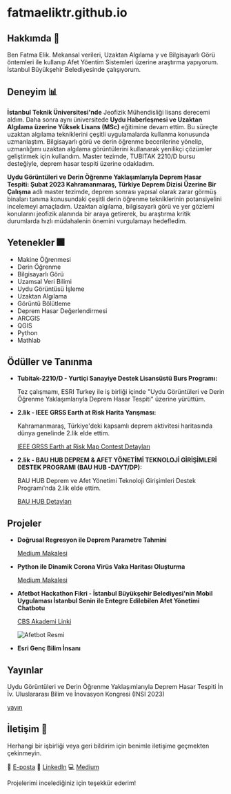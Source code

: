 # fatmaeliktr.github.io

## Hakkımda 🎈
Ben Fatma Elik. Mekansal verileri, Uzaktan Algılama y ve Bilgisayarlı Görü öntemleri ile kullanıp Afet Yöentim Sistemleri üzerine araştırma yapıyorum. İstanbul Büyükşehir Belediyesinde çalışıyorum.

## Deneyim 📊

**İstanbul Teknik Üniversitesi'nde** Jeofizik Mühendisliği lisans derecemi aldım. Daha sonra aynı üniversitede **Uydu Haberleşmesi ve Uzaktan Algılama üzerine Yüksek Lisans (MSc)** eğitimine devam ettim. Bu süreçte uzaktan algılama tekniklerini çeşitli uygulamalarda kullanma konusunda uzmanlaştım. Bilgisayarlı görü ve derin öğrenme becerilerine yönelip, uzmanlığımı uzaktan algılama görüntülerini kullanarak yenilikçi çözümler geliştirmek için kullandım. Master tezimde, TUBITAK 2210/D bursu desteğiyle, deprem hasar tespiti üzerine odakladım.

**Uydu Görüntüleri ve Derin Öğrenme Yaklaşımlarıyla Deprem Hasar Tespiti: Şubat 2023 Kahramanmaraş, Türkiye Deprem Dizisi Üzerine Bir Çalışma** adlı master tezimde, deprem sonrası yapısal olarak zarar görmüş binaları tanıma konusundaki çeşitli derin öğrenme tekniklerinin potansiyelini incelemeyi amaçladım. Uzaktan algılama, bilgisayarlı görü ve yer gözlemi konularını jeofizik alanında bir araya getirerek, bu araştırma kritik durumlarda hızlı müdahalenin önemini vurgulamayı hedefledim.

## Yetenekler 🎆
- Makine Öğrenmesi
- Derin Öğrenme
- Bilgisayarlı Görü
- Uzamsal Veri Bilimi
- Uydu Görüntüsü İşleme
- Uzaktan Algılama
- Görüntü Bölütleme
- Deprem Hasar Değerlendirmesi
- ARCGIS
- QGIS
- Python
- Mathlab

## Ödüller ve Tanınma
- **Tubitak-2210/D - Yurtiçi Sanayiye Destek Lisansüstü Burs Programı:** 

  Tez çalışmamı, ESRI Turkey ile iş birliği içinde "Uydu Görüntüleri ve Derin Öğrenme Yaklaşımlarıyla Deprem Hasar Tespiti" üzerine yürüttüm.

- **2.lik - IEEE GRSS Earth at Risk Harita Yarışması:**

  Kahramanmaraş, Türkiye'deki kapsamlı deprem aktivitesi haritasında dünya genelinde 2.lik elde ettim.

  [IEEE GRSS Earth at Risk Map Contest Detayları](https://pollunit.com/lightboxes/grssearthatrisk?embed=1&option_id=3715076)

- **2.lik - BAU HUB DEPREM & AFET YÖNETİMİ TEKNOLOJİ GİRİŞİMLERİ DESTEK PROGRAMI (BAU HUB -DAYT/DP):**

  BAU HUB Deprem ve Afet Yönetimi Teknoloji Girişimleri Destek Programı'nda 2.lik elde ettim.

  [BAU HUB Detayları](https://bau-hub.com/bau-hub-deprem-afet-yonetimi-teknoloji-girisimleri-destek-programi-bau-hub-dayt-dp/#pll_switcher)

## Projeler
- **Doğrusal Regresyon ile Deprem Parametre Tahmini**

  [Medium Makalesi](https://medium.com/analytics-vidhya/earthquake-parameter-prediction-withlinear-regression-c86e5abff79f)

- **Python ile Dinamik Corona Virüs Vaka Haritası Oluşturma**

  [Medium Makalesi](https://medium.com/bilişim-hareketi/python-ile-dinamik-corona-virüs-vaka-haritası-yapımı-48598485cd42?sk=e5c802c56c1b554d299c13e938b29868)

- **Afetbot Hackathon Fikri - İstanbul Büyükşehir Belediyesi'nin Mobil Uygulaması İstanbul Senin ile Entegre Edilebilen Afet Yönetimi Chatbotu**

  [CBS Akademi Linki](https://cbsakademi.ibb.istanbul/gis-hackathon/)

  ![Afetbot Resmi](https://cbsakademi.ibb.istanbul/wp-content/uploads/2023/12/WhatsApp-Image-2023-12-18-at-12.04.01.jpeg)

- **Esri Genç Bilim İnsanı**

## Yayınlar
Uydu Görüntüleri ve Derin Öğrenme Yaklaşımlarıyla Deprem Hasar Tespiti İn İv. Uluslararası Bilim ve İnovasyon Kongresi (INSI 2023)

[yayın](https://www.insicongress.com/arsiv/)

## İletişim 📌
Herhangi bir işbirliği veya geri bildirim için benimle iletişime geçmekten çekinmeyin.

📇 [E-posta](fatma_elik@hotmail.com)
👔 [LinkedIn](https://www.linkedin.com/in/fatma-elik-399141b3/)
💻 [Medium](https://fatmaelikf.medium.com/)

Projelerimi incelediğiniz için teşekkür ederim!
